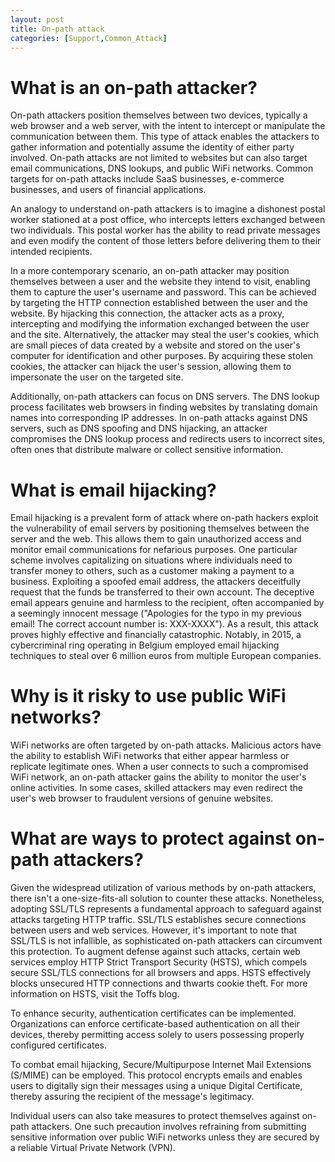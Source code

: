 ```yaml
---
layout: post
title: On-path attack
categories: [Support,Common_Attack]
---
```

# What is an on-path attacker?
On-path attackers position themselves between two devices, typically a web browser and a web server, with the intent to intercept or manipulate the communication between them. This type of attack enables the attackers to gather information and potentially assume the identity of either party involved. On-path attacks are not limited to websites but can also target email communications, DNS lookups, and public WiFi networks. Common targets for on-path attacks include SaaS businesses, e-commerce businesses, and users of financial applications.

An analogy to understand on-path attackers is to imagine a dishonest postal worker stationed at a post office, who intercepts letters exchanged between two individuals. This postal worker has the ability to read private messages and even modify the content of those letters before delivering them to their intended recipients.

In a more contemporary scenario, an on-path attacker may position themselves between a user and the website they intend to visit, enabling them to capture the user's username and password. This can be achieved by targeting the HTTP connection established between the user and the website. By hijacking this connection, the attacker acts as a proxy, intercepting and modifying the information exchanged between the user and the site. Alternatively, the attacker may steal the user's cookies, which are small pieces of data created by a website and stored on the user's computer for identification and other purposes. By acquiring these stolen cookies, the attacker can hijack the user's session, allowing them to impersonate the user on the targeted site.

Additionally, on-path attackers can focus on DNS servers. The DNS lookup process facilitates web browsers in finding websites by translating domain names into corresponding IP addresses. In on-path attacks against DNS servers, such as DNS spoofing and DNS hijacking, an attacker compromises the DNS lookup process and redirects users to incorrect sites, often ones that distribute malware or collect sensitive information.

# What is email hijacking?
Email hijacking is a prevalent form of attack where on-path hackers exploit the vulnerability of email servers by positioning themselves between the server and the web. This allows them to gain unauthorized access and monitor email communications for nefarious purposes. One particular scheme involves capitalizing on situations where individuals need to transfer money to others, such as a customer making a payment to a business. Exploiting a spoofed email address, the attackers deceitfully request that the funds be transferred to their own account. The deceptive email appears genuine and harmless to the recipient, often accompanied by a seemingly innocent message ("Apologies for the typo in my previous email! The correct account number is: XXX-XXXX"). As a result, this attack proves highly effective and financially catastrophic. Notably, in 2015, a cybercriminal ring operating in Belgium employed email hijacking techniques to steal over 6 million euros from multiple European companies.

# Why is it risky to use public WiFi networks?
WiFi networks are often targeted by on-path attacks. Malicious actors have the ability to establish WiFi networks that either appear harmless or replicate legitimate ones. When a user connects to such a compromised WiFi network, an on-path attacker gains the ability to monitor the user's online activities. In some cases, skilled attackers may even redirect the user's web browser to fraudulent versions of genuine websites.

# What are ways to protect against on-path attackers?
Given the widespread utilization of various methods by on-path attackers, there isn't a one-size-fits-all solution to counter these attacks. Nonetheless, adopting SSL/TLS represents a fundamental approach to safeguard against attacks targeting HTTP traffic. SSL/TLS establishes secure connections between users and web services. However, it's important to note that SSL/TLS is not infallible, as sophisticated on-path attackers can circumvent this protection. To augment defense against such attacks, certain web services employ HTTP Strict Transport Security (HSTS), which compels secure SSL/TLS connections for all browsers and apps. HSTS effectively blocks unsecured HTTP connections and thwarts cookie theft. For more information on HSTS, visit the Toffs blog.

To enhance security, authentication certificates can be implemented. Organizations can enforce certificate-based authentication on all their devices, thereby permitting access solely to users possessing properly configured certificates.

To combat email hijacking, Secure/Multipurpose Internet Mail Extensions (S/MIME) can be employed. This protocol encrypts emails and enables users to digitally sign their messages using a unique Digital Certificate, thereby assuring the recipient of the message's legitimacy.

Individual users can also take measures to protect themselves against on-path attackers. One such precaution involves refraining from submitting sensitive information over public WiFi networks unless they are secured by a reliable Virtual Private Network (VPN).
